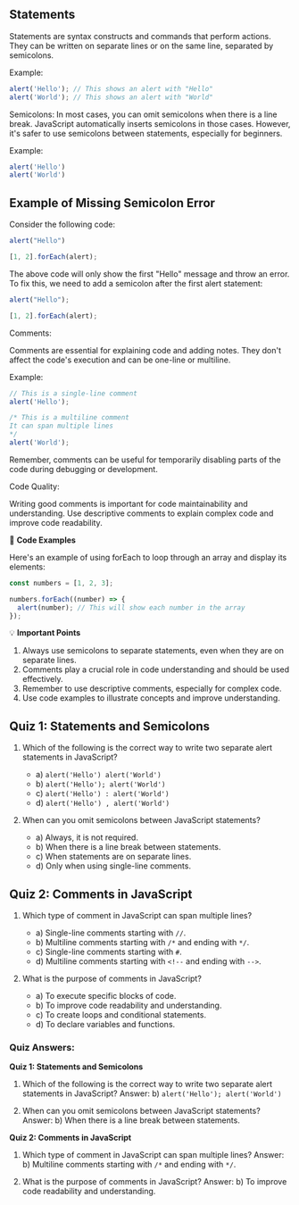 

## Statements

Statements are syntax constructs and commands that perform actions. They can be written on separate lines or on the same line, separated by semicolons.

Example:
```javascript
alert('Hello'); // This shows an alert with "Hello"
alert('World'); // This shows an alert with "World"
```

Semicolons:
In most cases, you can omit semicolons when there is a line break. JavaScript automatically inserts semicolons in those cases. However, it's safer to use semicolons between statements, especially for beginners.

Example:
```javascript
alert('Hello')
alert('World')
```

## Example of Missing Semicolon Error

Consider the following code:

```javascript
alert("Hello")

[1, 2].forEach(alert);
```

The above code will only show the first "Hello" message and throw an error. To fix this, we need to add a semicolon after the first alert statement:

```javascript
alert("Hello");

[1, 2].forEach(alert);
```

Comments:

Comments are essential for explaining code and adding notes. They don't affect the code's execution and can be one-line or multiline.

Example:
```javascript
// This is a single-line comment
alert('Hello');

/* This is a multiline comment
It can span multiple lines
*/
alert('World');
```

Remember, comments can be useful for temporarily disabling parts of the code during debugging or development.

Code Quality:

Writing good comments is important for code maintainability and understanding. Use descriptive comments to explain complex code and improve code readability.

🚀 **Code Examples**

Here's an example of using forEach to loop through an array and display its elements:

```javascript
const numbers = [1, 2, 3];

numbers.forEach((number) => {
  alert(number); // This will show each number in the array
});
```

💡 **Important Points**

1. Always use semicolons to separate statements, even when they are on separate lines.
2. Comments play a crucial role in code understanding and should be used effectively.
3. Remember to use descriptive comments, especially for complex code.
4. Use code examples to illustrate concepts and improve understanding.


## **Quiz 1: Statements and Semicolons**

1. Which of the following is the correct way to write two separate alert statements in JavaScript?
   - a) `alert('Hello') alert('World')`
   - b) `alert('Hello'); alert('World')`
   - c) `alert('Hello') : alert('World')`
   - d) `alert('Hello') , alert('World')`

2. When can you omit semicolons between JavaScript statements?
   - a) Always, it is not required.
   - b) When there is a line break between statements.
   - c) When statements are on separate lines.
   - d) Only when using single-line comments.

## **Quiz 2: Comments in JavaScript**

1. Which type of comment in JavaScript can span multiple lines?
   - a) Single-line comments starting with `//`.
   - b) Multiline comments starting with `/*` and ending with `*/`.
   - c) Single-line comments starting with `#`.
   - d) Multiline comments starting with `<!--` and ending with `-->`.

2. What is the purpose of comments in JavaScript?
   - a) To execute specific blocks of code.
   - b) To improve code readability and understanding.
   - c) To create loops and conditional statements.
   - d) To declare variables and functions.

### Quiz Answers:
**Quiz 1: Statements and Semicolons**

1. Which of the following is the correct way to write two separate alert statements in JavaScript?
   Answer: b) `alert('Hello'); alert('World')`

2. When can you omit semicolons between JavaScript statements?
   Answer: b) When there is a line break between statements.

**Quiz 2: Comments in JavaScript**

1. Which type of comment in JavaScript can span multiple lines?
   Answer: b) Multiline comments starting with `/*` and ending with `*/`.

2. What is the purpose of comments in JavaScript?
   Answer: b) To improve code readability and understanding.

